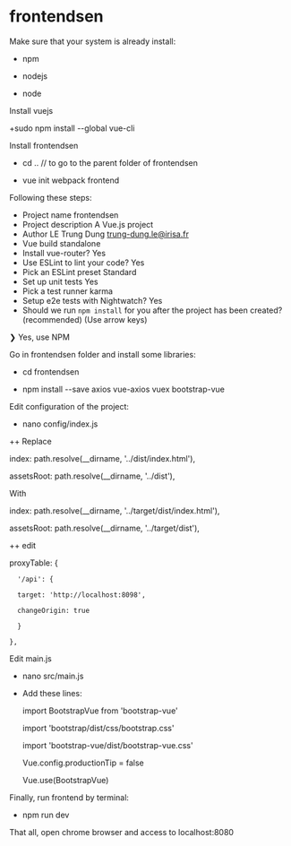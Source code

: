 # frontendsen
Make sure that your system is already install:

+ npm

+ nodejs

+ node

Install vuejs

+sudo npm install --global vue-cli

Install frontendsen

+ cd .. // to go to the parent folder of frontendsen

+ vue init webpack frontend

Following these steps:

+ Project name frontendsen
+ Project description A Vue.js project
+ Author LE Trung Dung <trung-dung.le@irisa.fr>
+ Vue build standalone
+ Install vue-router? Yes
+ Use ESLint to lint your code? Yes
+ Pick an ESLint preset Standard
+ Set up unit tests Yes
+ Pick a test runner karma
+ Setup e2e tests with Nightwatch? Yes
+ Should we run `npm install` for you after the project has been created? (recommended) (Use arrow keys)

❯ Yes, use NPM 

Go in frontendsen folder and install some libraries:

+ cd frontendsen

+ npm install --save axios vue-axios vuex bootstrap-vue

Edit configuration of the project:

+ nano config/index.js

++ Replace

index: path.resolve(__dirname, '../dist/index.html'),

assetsRoot: path.resolve(__dirname, '../dist'),

With

index: path.resolve(__dirname, '../target/dist/index.html'),

assetsRoot: path.resolve(__dirname, '../target/dist'),

++ edit 

 proxyTable: {
 
      '/api': {
      
      target: 'http://localhost:8098',
      
      changeOrigin: true
      
      }
      
    },

Edit main.js

+ nano src/main.js

+ Add these lines:

  import BootstrapVue from 'bootstrap-vue'
  
  import 'bootstrap/dist/css/bootstrap.css'
  
  import 'bootstrap-vue/dist/bootstrap-vue.css'
  
  Vue.config.productionTip = false
  
  Vue.use(BootstrapVue)
  
Finally, run frontend by terminal:

+ npm run dev

That all, open chrome browser and access to localhost:8080
